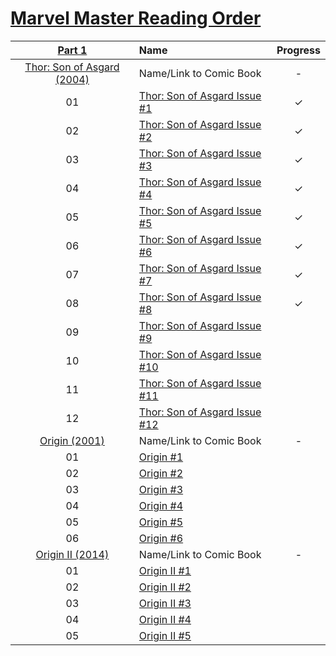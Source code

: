 # [Marvel Master Reading Order](https://comicbookreadingorders.com/marvel/marvel-master-reading-order/)


| [Part 1](https://comicbookreadingorders.com/marvel/marvel-master-reading-order-part-1/) | Name | Progress | 
|:---:|:---|:---:|
| [Thor: Son of Asgard (2004)](https://www.marvel.com/comics/series/680/thor_son_of_asgard_2004_-_2005) | Name/Link to Comic Book | - |
| 01 | [Thor: Son of Asgard Issue #1](https://readcomiconline.li/Comic/Thor-Son-of-Asgard/Issue-1?id=57057) | ✓ |
| 02 | [Thor: Son of Asgard Issue #2](https://readcomiconline.li/Comic/Thor-Son-of-Asgard/Issue-2?id=57065) | ✓ |
| 03 | [Thor: Son of Asgard Issue #3](https://readcomiconline.li/Comic/Thor-Son-of-Asgard/Issue-3?id=57068) | ✓ |
| 04 | [Thor: Son of Asgard Issue #4](https://readcomiconline.li/Comic/Thor-Son-of-Asgard/Issue-4?id=57071) | ✓ |
| 05 | [Thor: Son of Asgard Issue #5](https://readcomiconline.li/Comic/Thor-Son-of-Asgard/Issue-5?id=57074) | ✓ |
| 06 | [Thor: Son of Asgard Issue #6](https://readcomiconline.li/Comic/Thor-Son-of-Asgard/Issue-6?id=57076) | ✓ |
| 07 | [Thor: Son of Asgard Issue #7](https://readcomiconline.li/Comic/Thor-Son-of-Asgard/Issue-7?id=57079) | ✓ |
| 08 | [Thor: Son of Asgard Issue #8](https://readcomiconline.li/Comic/Thor-Son-of-Asgard/Issue-8?id=57080) | ✓ |
| 09 | [Thor: Son of Asgard Issue #9](https://readcomiconline.li/Comic/Thor-Son-of-Asgard/Issue-9?id=57082) |  |
| 10 | [Thor: Son of Asgard Issue #10](https://readcomiconline.li/Comic/Thor-Son-of-Asgard/Issue-10?id=57059) |  |
| 11 | [Thor: Son of Asgard Issue #11](https://readcomiconline.li/Comic/Thor-Son-of-Asgard/Issue-11?id=57061) |  |
| 12 | [Thor: Son of Asgard Issue #12](https://readcomiconline.li/Comic/Thor-Son-of-Asgard/Issue-12?id=57062) |  |
| [Origin (2001)](https://www.marvel.com/comics/issue/10574/wolverine_the_origin_2001_1) | Name/Link to Comic Book | - |
| 01 | [Origin #1]() |  |
| 02 | [Origin #2]() |  |
| 03 | [Origin #3]() |  |
| 04 | [Origin #4]() |  |
| 05 | [Origin #5]() |  |
| 06 | [Origin #6]() |  |
| [Origin II (2014)](https://www.marvel.com/comics/series/17926/origin_ii_2013_-_2014) | Name/Link to Comic Book | - |
| 01 | [Origin II #1]() |  |
| 02 | [Origin II #2]() |  |
| 03 | [Origin II #3]() |  |
| 04 | [Origin II #4]() |  |
| 05 | [Origin II #5]() |  |
